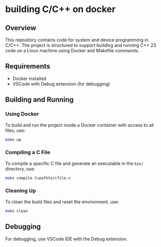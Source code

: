 # building C/C++ on docker

## Overview
This repository contains code for system and device programming in C/C++. The project is structured to support building and running C++ 23 code on a Linux machine using Docker and Makefile commands.

## Requirements
- Docker installed
- VSCode with Debug extension (for debugging)

## Building and Running
### Using Docker
To build and run the project inside a Docker container with access to all files, use:
```sh
make up
```

### Compiling a C File
To compile a specific C file and generate an executable in the `bin/` directory, use:
```sh
make compile C=pathto/cfile.c
```

### Cleaning Up
To clean the build files and reset the environment, use:
```sh
make clean
```

## Debugging
For debugging, use VSCode IDE with the Debug extension.
